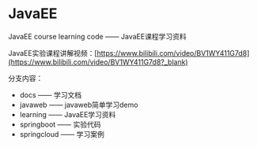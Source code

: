 # JavaEE
JavaEE course learning code —— JavaEE课程学习资料

JavaEE实验课程讲解视频：[https://www.bilibili.com/video/BV1WY411G7d8](https://www.bilibili.com/video/BV1WY411G7d8?_blank)

分支内容：
- docs —— 学习文档
- javaweb —— javaweb简单学习demo
- learning —— JavaEE学习资料
- springboot —— 实验代码
- springcloud —— 学习案例


